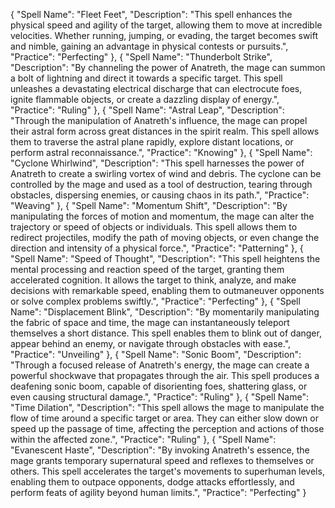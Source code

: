 {
  "Spell Name": "Fleet Feet",
  "Description": "This spell enhances the physical speed and agility of the target, allowing them to move at incredible velocities. Whether running, jumping, or evading, the target becomes swift and nimble, gaining an advantage in physical contests or pursuits.",
  "Practice": "Perfecting"
},
{
  "Spell Name": "Thunderbolt Strike",
  "Description": "By channeling the power of Anatreth, the mage can summon a bolt of lightning and direct it towards a specific target. This spell unleashes a devastating electrical discharge that can electrocute foes, ignite flammable objects, or create a dazzling display of energy.",
  "Practice": "Ruling"
},
{
  "Spell Name": "Astral Leap",
  "Description": "Through the manipulation of Anatreth's influence, the mage can propel their astral form across great distances in the spirit realm. This spell allows them to traverse the astral plane rapidly, explore distant locations, or perform astral reconnaissance.",
  "Practice": "Knowing"
},
{
  "Spell Name": "Cyclone Whirlwind",
  "Description": "This spell harnesses the power of Anatreth to create a swirling vortex of wind and debris. The cyclone can be controlled by the mage and used as a tool of destruction, tearing through obstacles, dispersing enemies, or causing chaos in its path.",
  "Practice": "Weaving"
},
{
  "Spell Name": "Momentum Shift",
  "Description": "By manipulating the forces of motion and momentum, the mage can alter the trajectory or speed of objects or individuals. This spell allows them to redirect projectiles, modify the path of moving objects, or even change the direction and intensity of a physical force.",
  "Practice": "Patterning"
},
{
  "Spell Name": "Speed of Thought",
  "Description": "This spell heightens the mental processing and reaction speed of the target, granting them accelerated cognition. It allows the target to think, analyze, and make decisions with remarkable speed, enabling them to outmaneuver opponents or solve complex problems swiftly.",
  "Practice": "Perfecting"
},
{
  "Spell Name": "Displacement Blink",
  "Description": "By momentarily manipulating the fabric of space and time, the mage can instantaneously teleport themselves a short distance. This spell enables them to blink out of danger, appear behind an enemy, or navigate through obstacles with ease.",
  "Practice": "Unveiling"
},
{
  "Spell Name": "Sonic Boom",
  "Description": "Through a focused release of Anatreth's energy, the mage can create a powerful shockwave that propagates through the air. This spell produces a deafening sonic boom, capable of disorienting foes, shattering glass, or even causing structural damage.",
  "Practice": "Ruling"
},
{
  "Spell Name": "Time Dilation",
  "Description": "This spell allows the mage to manipulate the flow of time around a specific target or area. They can either slow down or speed up the passage of time, affecting the perception and actions of those within the affected zone.",
  "Practice": "Ruling"
},
{
  "Spell Name": "Evanescent Haste",
  "Description": "By invoking Anatreth's essence, the mage grants temporary supernatural speed and reflexes to themselves or others. This spell accelerates the target's movements to superhuman levels, enabling them to outpace opponents, dodge attacks effortlessly, and perform feats of agility beyond human limits.",
  "Practice": "Perfecting"
}